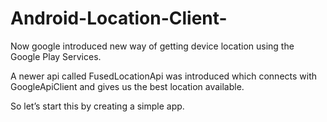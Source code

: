 # Android-Location-Client-
Now google introduced new way of getting device location using the Google Play Services.

A newer api called FusedLocationApi was introduced which connects with GoogleApiClient and gives us the best location available.

So let’s start this by creating a simple app.
